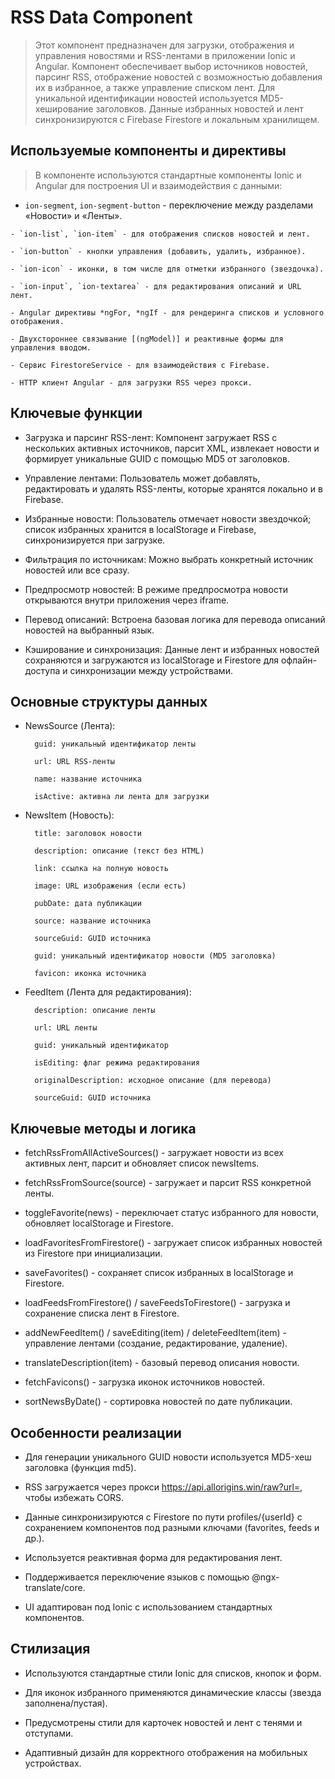 # RSS Data Component

>Этот компонент предназначен для загрузки, отображения и управления новостями и RSS-лентами в приложении Ionic и Angular. Компонент обеспечивает выбор источников новостей, парсинг RSS, отображение новостей с возможностью добавления их в избранное, а также управление списком лент. Для уникальной идентификации новостей используется MD5-хеширование заголовков. Данные избранных новостей и лент синхронизируются с Firebase Firestore и локальным хранилищем.

## Используемые компоненты и директивы

>В компоненте используются стандартные компоненты Ionic и Angular для построения UI и взаимодействия с данными:

   - `ion-segment`, `ion-segment-button` - переключение между разделами «Новости» и «Ленты».

    - `ion-list`, `ion-item` - для отображения списков новостей и лент.

    - `ion-button` - кнопки управления (добавить, удалить, избранное).

    - `ion-icon` - иконки, в том числе для отметки избранного (звездочка).

    - `ion-input`, `ion-textarea` - для редактирования описаний и URL лент.

    - Angular директивы *ngFor, *ngIf - для рендеринга списков и условного отображения.

    - Двухстороннее связывание [(ngModel)] и реактивные формы для управления вводом.

    - Сервис FirestoreService - для взаимодействия с Firebase.

    - HTTP клиент Angular - для загрузки RSS через прокси.

## Ключевые функции

- Загрузка и парсинг RSS-лент: Компонент загружает RSS с нескольких активных источников, парсит XML, извлекает новости и формирует уникальные GUID с помощью MD5 от заголовков.

- Управление лентами: Пользователь может добавлять, редактировать и удалять RSS-ленты, которые хранятся локально и в Firebase.

- Избранные новости: Пользователь отмечает новости звездочкой; список избранных хранится в localStorage и Firebase, синхронизируется при загрузке.

- Фильтрация по источникам: Можно выбрать конкретный источник новостей или все сразу.

- Предпросмотр новостей: В режиме предпросмотра новости открываются внутри приложения через iframe.

- Перевод описаний: Встроена базовая логика для перевода описаний новостей на выбранный язык.

- Кэширование и синхронизация: Данные лент и избранных новостей сохраняются и загружаются из localStorage и Firestore для офлайн-доступа и синхронизации между устройствами.

## Основные структуры данных

- NewsSource (Лента):

        guid: уникальный идентификатор ленты

        url: URL RSS-ленты

        name: название источника

        isActive: активна ли лента для загрузки

- NewsItem (Новость):

        title: заголовок новости

        description: описание (текст без HTML)

        link: ссылка на полную новость

        image: URL изображения (если есть)

        pubDate: дата публикации

        source: название источника

        sourceGuid: GUID источника

        guid: уникальный идентификатор новости (MD5 заголовка)

        favicon: иконка источника

- FeedItem (Лента для редактирования):

        description: описание ленты

        url: URL ленты

        guid: уникальный идентификатор

        isEditing: флаг режима редактирования

        originalDescription: исходное описание (для перевода)

        sourceGuid: GUID источника

## Ключевые методы и логика



- fetchRssFromAllActiveSources() - загружает новости из всех активных лент, парсит и обновляет список newsItems.

- fetchRssFromSource(source) - загружает и парсит RSS конкретной ленты.

- toggleFavorite(news) - переключает статус избранного для новости, обновляет localStorage и Firestore.

- loadFavoritesFromFirestore() - загружает список избранных новостей из Firestore при инициализации.

- saveFavorites() - сохраняет список избранных в localStorage и Firestore.

- loadFeedsFromFirestore() / saveFeedsToFirestore() - загрузка и сохранение списка лент в Firestore.

- addNewFeedItem() / saveEditing(item) / deleteFeedItem(item) - управление лентами (создание, редактирование, удаление).

- translateDescription(item) - базовый перевод описания новости.

- fetchFavicons() - загрузка иконок источников новостей.

- sortNewsByDate() - сортировка новостей по дате публикации.

## Особенности реализации



- Для генерации уникального GUID новости используется MD5-хеш заголовка (функция md5).

- RSS загружается через прокси https://api.allorigins.win/raw?url=, чтобы избежать CORS.

- Данные синхронизируются с Firestore по пути profiles/{userId} с сохранением компонентов под разными ключами (favorites, feeds и др.).

- Используется реактивная форма для редактирования лент.

- Поддерживается переключение языков с помощью @ngx-translate/core.

- UI адаптирован под Ionic с использованием стандартных компонентов.

## Стилизация



- Используются стандартные стили Ionic для списков, кнопок и форм.

- Для иконок избранного применяются динамические классы (звезда заполнена/пустая).

- Предусмотрены стили для карточек новостей и лент с тенями и отступами.

- Адаптивный дизайн для корректного отображения на мобильных устройствах.


